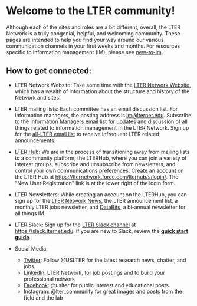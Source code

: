 # Welcome to the LTER community!

Although each of the sites and roles are a bit different, overall, the LTER Network is a truly congenial, helpful, and welcoming community. 
These pages are intended to help you find your way around our various communication channels in your first weeks and months. For resources specific to information management (IM), please see [new-to-im](new-to-im.md).

## How to get connected:

*  LTER Network Website: Take some time with the [LTER Network Website](https://lternet.edu), which has a wealth of information about the structure and history of the Network and sites. 

*  LTER mailing lists: Each committee has an email discussion list. For information managers, the posting address is <im@lternet.edu>. Subscribe to the [Information Managers email list](https://lists.lternet.edu/listinfo/im) for updates and discussion of all things related to information management in the LTER Network. Sign up for the [all-LTER email list](https://lists.lternet.edu/listinfo/all-lter) to receive infrequent LTER related announcements.

*  [LTER Hub](https://lternetwork.force.com/lterhub/s/login/): We are in the process of transitioning away from mailing lists to a community platform, the LTERHub, where you can join a variety of interest groups, subscribe and unsubscribe from newsletters, and control your own communications preferences. Create an account on the LTER Hub at https://lternetwork.force.com/lterhub/s/login/. The "New User Registration" link is at the lower right of the login form.

*  LTER Newsletters: While creating an account on the LTERHub, you can sign up for the [LTER Network News](https://lternet.edu/lter-science-update-newsletter/), the LTER announcement list, a monthly LTER jobs newsletter, and [DataBits](https://lternet.edu/story_types/databits/), a bi-annual newsletter for all things IM. 

*  LTER Slack: Sign up for the [LTER Slack channel](https://slack.lternet.edu) at https://slack.lternet.edu. If you are new to Slack, review the [**quick start guide**](https://slack.com/help/articles/360059928654-How-to-use-Slack--your-quick-start-guide).

*  Social Media: 
     *  [Twitter](https://twitter.com/USLTER): Follow @USLTER for the latest research news, chatter, and jobs. 
     *  [LinkedIn](https://www.linkedin.com/company/lter-network): LTER Network, for job postings and to build your professional network 
     *  [Facebook](https://www.facebook.com/uslter): @uslter for public interest and educational posts
     *  [Instagram](https://www.instagram.com/lter_community/?hl=en): @lter_community for great images and posts from the field and the lab
